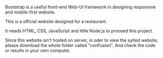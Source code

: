 Bootstrap is a useful front-end Web-UI framework in designing responsive and mobile-first website.

This is a official website designed for a restaurant.

It needs HTML, CSS, JavaScript and little Node.js to proceed this project.

Since this website isn't hosted on server, in oder to view the sytled website, please download the whole folder called "conFusion". And check the code or results in your own computer.
